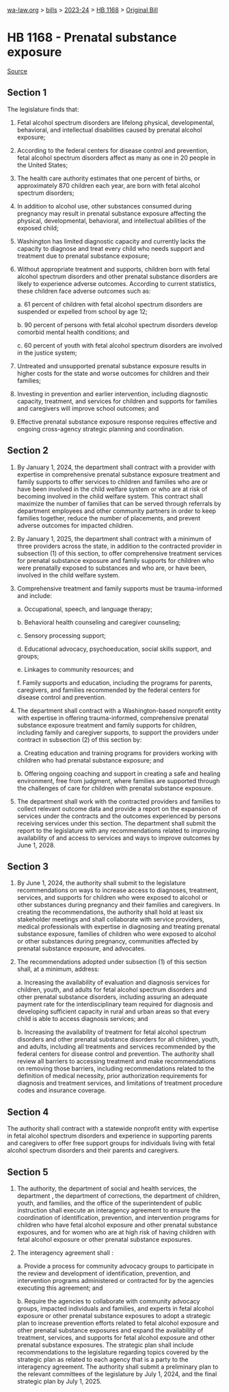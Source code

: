 [wa-law.org](/) > [bills](/bills/) > [2023-24](/bills/2023-24) > [HB 1168](/bills/2023-24/hb/1168/) > [Original Bill](/bills/2023-24/hb/1168/1/)

# HB 1168 - Prenatal substance exposure

[Source](http://lawfilesext.leg.wa.gov/biennium/2023-24/Pdf/Bills/House%20Bills/1168.pdf)

## Section 1
The legislature finds that:

1. Fetal alcohol spectrum disorders are lifelong physical, developmental, behavioral, and intellectual disabilities caused by prenatal alcohol exposure;

2. According to the federal centers for disease control and prevention, fetal alcohol spectrum disorders affect as many as one in 20 people in the United States;

3. The health care authority estimates that one percent of births, or approximately 870 children each year, are born with fetal alcohol spectrum disorders;

4. In addition to alcohol use, other substances consumed during pregnancy may result in prenatal substance exposure affecting the physical, developmental, behavioral, and intellectual abilities of the exposed child;

5. Washington has limited diagnostic capacity and currently lacks the capacity to diagnose and treat every child who needs support and treatment due to prenatal substance exposure;

6. Without appropriate treatment and supports, children born with fetal alcohol spectrum disorders and other prenatal substance disorders are likely to experience adverse outcomes. According to current statistics, these children face adverse outcomes such as:

    a. 61 percent of children with fetal alcohol spectrum disorders are suspended or expelled from school by age 12;

    b. 90 percent of persons with fetal alcohol spectrum disorders develop comorbid mental health conditions; and

    c. 60 percent of youth with fetal alcohol spectrum disorders are involved in the justice system;

7. Untreated and unsupported prenatal substance exposure results in higher costs for the state and worse outcomes for children and their families;

8. Investing in prevention and earlier intervention, including diagnostic capacity, treatment, and services for children and supports for families and caregivers will improve school outcomes; and

9. Effective prenatal substance exposure response requires effective and ongoing cross-agency strategic planning and coordination.

## Section 2
1. By January 1, 2024, the department shall contract with a provider with expertise in comprehensive prenatal substance exposure treatment and family supports to offer services to children and families who are or have been involved in the child welfare system or who are at risk of becoming involved in the child welfare system. This contract shall maximize the number of families that can be served through referrals by department employees and other community partners in order to keep families together, reduce the number of placements, and prevent adverse outcomes for impacted children.

2. By January 1, 2025, the department shall contract with a minimum of three providers across the state, in addition to the contracted provider in subsection (1) of this section, to offer comprehensive treatment services for prenatal substance exposure and family supports for children who were prenatally exposed to substances and who are, or have been, involved in the child welfare system.

3. Comprehensive treatment and family supports must be trauma-informed and include:

    a. Occupational, speech, and language therapy;

    b. Behavioral health counseling and caregiver counseling;

    c. Sensory processing support;

    d. Educational advocacy, psychoeducation, social skills support, and groups;

    e. Linkages to community resources; and

    f. Family supports and education, including the programs for parents, caregivers, and families recommended by the federal centers for disease control and prevention.

4. The department shall contract with a Washington-based nonprofit entity with expertise in offering trauma-informed, comprehensive prenatal substance exposure treatment and family supports for children, including family and caregiver supports, to support the providers under contract in subsection (2) of this section by:

    a. Creating education and training programs for providers working with children who had prenatal substance exposure; and

    b. Offering ongoing coaching and support in creating a safe and healing environment, free from judgment, where families are supported through the challenges of care for children with prenatal substance exposure.

5. The department shall work with the contracted providers and families to collect relevant outcome data and provide a report on the expansion of services under the contracts and the outcomes experienced by persons receiving services under this section. The department shall submit the report to the legislature with any recommendations related to improving availability of and access to services and ways to improve outcomes by June 1, 2028.

## Section 3
1. By June 1, 2024, the authority shall submit to the legislature recommendations on ways to increase access to diagnoses, treatment, services, and supports for children who were exposed to alcohol or other substances during pregnancy and their families and caregivers. In creating the recommendations, the authority shall hold at least six stakeholder meetings and shall collaborate with service providers, medical professionals with expertise in diagnosing and treating prenatal substance exposure, families of children who were exposed to alcohol or other substances during pregnancy, communities affected by prenatal substance exposure, and advocates.

2. The recommendations adopted under subsection (1) of this section shall, at a minimum, address:

    a. Increasing the availability of evaluation and diagnosis services for children, youth, and adults for fetal alcohol spectrum disorders and other prenatal substance disorders, including assuring an adequate payment rate for the interdisciplinary team required for diagnosis and developing sufficient capacity in rural and urban areas so that every child is able to access diagnosis services; and

    b. Increasing the availability of treatment for fetal alcohol spectrum disorders and other prenatal substance disorders for all children, youth, and adults, including all treatments and services recommended by the federal centers for disease control and prevention. The authority shall review all barriers to accessing treatment and make recommendations on removing those barriers, including recommendations related to the definition of medical necessity, prior authorization requirements for diagnosis and treatment services, and limitations of treatment procedure codes and insurance coverage.

## Section 4
The authority shall contract with a statewide nonprofit entity with expertise in fetal alcohol spectrum disorders and experience in supporting parents and caregivers to offer free support groups for individuals living with fetal alcohol spectrum disorders and their parents and caregivers.

## Section 5
1. The authority, the department of social and health services, the department , the department of corrections, the department of children, youth, and families, and the office of the superintendent of public instruction shall execute an interagency agreement to ensure the coordination of identification, prevention, and intervention programs for children who have fetal alcohol exposure and other prenatal substance exposures, and for women who are at high risk of having children with fetal alcohol exposure or other prenatal substance exposures.

2. The interagency agreement shall :

    a. Provide a process for community advocacy groups to participate in the review and development of identification, prevention, and intervention programs administered or contracted for by the agencies executing this agreement; and

    b. Require the agencies to collaborate with community advocacy groups, impacted individuals and families, and experts in fetal alcohol exposure or other prenatal substance exposures to adopt a strategic plan to increase prevention efforts related to fetal alcohol exposure and other prenatal substance exposures and expand the availability of treatment, services, and supports for fetal alcohol exposure and other prenatal substance exposures. The strategic plan shall include recommendations to the legislature regarding topics covered by the strategic plan as related to each agency that is a party to the interagency agreement. The authority shall submit a preliminary plan to the relevant committees of the legislature by July 1, 2024, and the final strategic plan by July 1, 2025.
